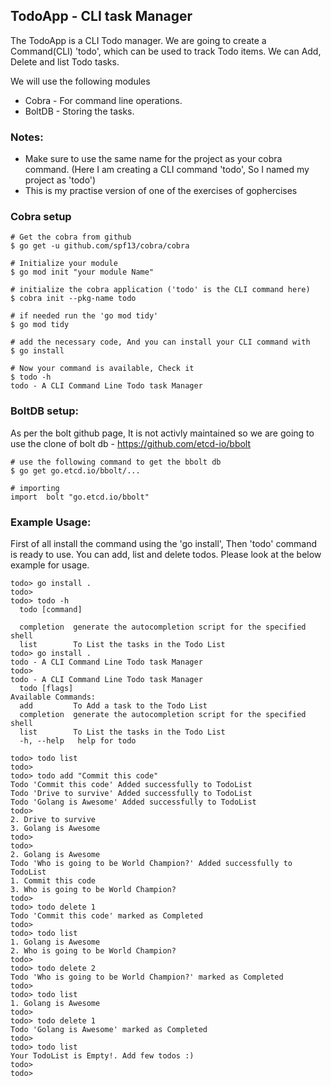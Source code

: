 ## TodoApp - CLI task Manager
The TodoApp is a CLI Todo manager. We are going to create a Command(CLI) 'todo', which can be used to track Todo items.
We can Add, Delete and list Todo tasks.

We will use the following modules
- Cobra - For command line operations.
- BoltDB - Storing the tasks.


### Notes:
- Make sure to use the same name for the project as your cobra command. (Here I am creating a CLI command 'todo', So I named my project as 'todo')
- This is my practise version of one of the exercises of gophercises

### Cobra setup

```
# Get the cobra from github
$ go get -u github.com/spf13/cobra/cobra

# Initialize your module
$ go mod init "your module Name"

# initialize the cobra application ('todo' is the CLI command here)
$ cobra init --pkg-name todo

# if needed run the 'go mod tidy'
$ go mod tidy

# add the necessary code, And you can install your CLI command with
$ go install

# Now your command is available, Check it
$ todo -h
todo - A CLI Command Line Todo task Manager

```

### BoltDB setup:

As per the bolt github page, It is not activly maintained so we are going to use the clone of bolt db - https://github.com/etcd-io/bbolt

```
# use the following command to get the bbolt db
$ go get go.etcd.io/bbolt/...

# importing
import	bolt "go.etcd.io/bbolt"
```

### Example Usage:

First of all install the command using the 'go install', Then 'todo' command is ready to use. 
You can add, list and delete todos. Please look at the below example for usage.

```
todo> go install .
todo> 
todo> todo -h
  todo [command]

  completion  generate the autocompletion script for the specified shell
  list        To List the tasks in the Todo List
todo> go install .
todo - A CLI Command Line Todo task Manager
todo>
todo - A CLI Command Line Todo task Manager
  todo [flags]
Available Commands:
  add         To Add a task to the Todo List
  completion  generate the autocompletion script for the specified shell
  list        To List the tasks in the Todo List
  -h, --help   help for todo

todo> todo list
todo>
todo> todo add "Commit this code"
Todo 'Commit this code' Added successfully to TodoList
Todo 'Drive to survive' Added successfully to TodoList
Todo 'Golang is Awesome' Added successfully to TodoList
todo>
2. Drive to survive
3. Golang is Awesome
todo>
todo>
2. Golang is Awesome
Todo 'Who is going to be World Champion?' Added successfully to TodoList
1. Commit this code
3. Who is going to be World Champion?
todo>
todo> todo delete 1
Todo 'Commit this code' marked as Completed
todo>
todo> todo list
1. Golang is Awesome
2. Who is going to be World Champion?
todo>
todo> todo delete 2
Todo 'Who is going to be World Champion?' marked as Completed
todo>
todo> todo list
1. Golang is Awesome
todo>
todo> todo delete 1
Todo 'Golang is Awesome' marked as Completed
todo>
todo> todo list
Your TodoList is Empty!. Add few todos :)
todo>
todo> 
```